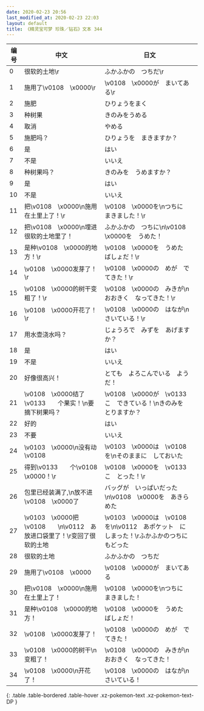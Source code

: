 ```yaml
---
date: 2020-02-23 20:56
last_modified_at: 2020-02-23 22:03
layout: default
title: 《精灵宝可梦 珍珠／钻石》文本 344
---
```

| 编号 | 中文 | 日文 |
| ---- | ---- | ---- |
| 0 | 很软的土地\r | ふかふかの　つちだ\r |
| 1 | 施用了\v0108　\x0000\r | \v0108　\x0000が　まいてある\r |
| 2 | 施肥 | ひりょうをまく |
| 3 | 种树果 | きのみをうめる |
| 4 | 取消 | やめる |
| 5 | 施肥吗？ | ひりょうを　まきますか？ |
| 6 | 是 | はい |
| 7 | 不是 | いいえ |
| 8 | 种树果吗？ | きのみを　うめますか？ |
| 9 | 是 | はい |
| 10 | 不是 | いいえ |
| 11 | 把\v0108　\x0000\n施用在土里上了！\r | \v0108　\x0000を\nつちに　まきました！\r |
| 12 | 把\v0108　\x0000\n埋进很软的土地里了！ | ふかふかの　つちに\n\v0108　\x0000を　うめた！ |
| 13 | 是种\v0108　\x0000的地方！\r | \v0108　\x0000を　うめた　ばしょだ！\r |
| 14 | \v0108　\x0000发芽了！\r | \v0108　\x0000の　めが　でてきた！\r |
| 15 | \v0108　\x0000的树干变粗了！\r | \v0108　\x0000の　みきが\nおおきく　なってきた！\r |
| 16 | \v0108　\x0000开花了！\r | \v0108　\x0000の　はなが\nさいている！\r |
| 17 | 用水壶浇水吗？ | じょうろで　みずを　あげますか？ |
| 18 | 是 | はい |
| 19 | 不是 | いいえ |
| 20 | 好像很高兴！ | とても　よろこんでいる　ようだ！ |
| 21 | \v0108　\x0000结了\v0133　　个果实！\n要摘下树果吗？ | \v0108　\x0000が　\v0133　　こ　できている！\nきのみを　とりますか？ |
| 22 | 好的 | はい |
| 23 | 不要 | いいえ |
| 24 | \v0103　\x0000\n没有动\v0108　　 | \v0103　\x0000は　\v0108　　を\nそのままに　しておいた |
| 25 | 得到\v0133　　个\v0108　\x0000！\r | \v0108　\x0000を　\v0133　　こ　とった！\r |
| 26 | 包里已经装满了,\n放不进\v0108　\x0000了 | バッグが　いっぱいだった\n\v0108　\x0000を　あきらめた |
| 27 | \v0103　\x0000把\v0108　　\n\v0112　あ放进口袋里了！\r变回了很软的土地 | \v0103　\x0000は　\v0108　　を\n\v0112　あポケット　に　しまった！\rふかふかのつちに　もどった |
| 28 | 很软的土地 | ふかふかの　つちだ |
| 29 | 施用了\v0108　\x0000 | \v0108　\x0000が　まいてある |
| 30 | 把\v0108　\x0000\n施用在土里上了！ | \v0108　\x0000を\nつちに　まきました！ |
| 31 | 是种\v0108　\x0000的地方！ | \v0108　\x0000を　うめた　ばしょだ！ |
| 32 | \v0108　\x0000发芽了！ | \v0108　\x0000の　めが　でてきた！ |
| 33 | \v0108　\x0000的树干\n变粗了！ | \v0108　\x0000の　みきが\nおおきく　なってきた！ |
| 34 | \v0108　\x0000\n开花了！ | \v0108　\x0000の　はなが\nさいている！ |
{: .table .table-bordered .table-hover .xz-pokemon-text .xz-pokemon-text-DP }